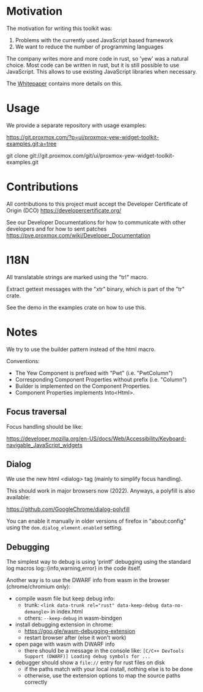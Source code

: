 # Motivation

The motivation for writing this toolkit was:

1. Problems with the currently used JavaScript based framework
2. We want to reduce the number of programming languages

The company writes more and more code in rust, so 'yew' was a natural choice.
Most code can be written in rust, but it is still possible to use JavaScript.
This allows to use existing JavaScript libraries when necessary.

The [Whitepaper](Whitepaper.md) contains more details on this.

# Usage

We provide a separate repository with usage examples:

https://git.proxmox.com/?p=ui/proxmox-yew-widget-toolkit-examples.git;a=tree

 git clone git://git.proxmox.com/git/ui/proxmox-yew-widget-toolkit-examples.git

# Contributions

All contributions to this project must accept the Developer Certificate of
Origin (DCO) https://developercertificate.org/

See our Developer Documentations for how to communicate with other developers
and for how to sent patches 
https://pve.proxmox.com/wiki/Developer_Documentation


# I18N

All translatable strings are marked using the "tr!" macro.

Extract gettext messages with the "xtr" binary, which is part of the "tr"
crate.

See the demo in the examples crate on how to use this.


# Notes

We try to use the builder pattern instead of the html macro.

Conventions:

- The Yew Component is prefixed with "Pwt" (i.e. "PwtColumn")
- Corresponding Component Properties without prefix (i.e. "Column")
- Builder is implemented on the Component Properties.
- Component Properties implements Into&lt;Html&gt;.


## Focus traversal

Focus handling should be like:

https://developer.mozilla.org/en-US/docs/Web/Accessibility/Keyboard-navigable_JavaScript_widgets


## Dialog

We use the new html &lt;dialog&gt; tag (mainly to simplify focus handling).

This should work in major browsers now (2022). Anyways, a polyfill is also
available:

https://github.com/GoogleChrome/dialog-polyfill

You can enable it manually in older versions of firefox in "about:config" using
the `dom.dialog_element.enabled` setting.


## Debugging

The simplest way to debug is using 'printf' debugging using the standard log
macros log::{info,warning,error} in the code itself.

Another way is to use the DWARF info from wasm in the browser (chrome/chromium
only):

* compile wasm file but keep debug info:
    * trunk: `<link data-trunk rel="rust" data-keep-debug data-no-demangle>` in
      index.html
    * others: `--keep-debug` in wasm-bindgen
* install debugging extension in chrome:
    * https://goo.gle/wasm-debugging-extension
    * restart browser after (else it won't work)
* open page with wasm with DWARF info
    * there should be a message in the console like: `[C/C++ DevTools Support
      (DWARF)] Loading debug symbols for ...`
* debugger should show a `file://` entry for rust files on disk
    * if the paths match with your local install, nothing else is to be done
    * otherwise, use the extension options to map the source paths correctly
